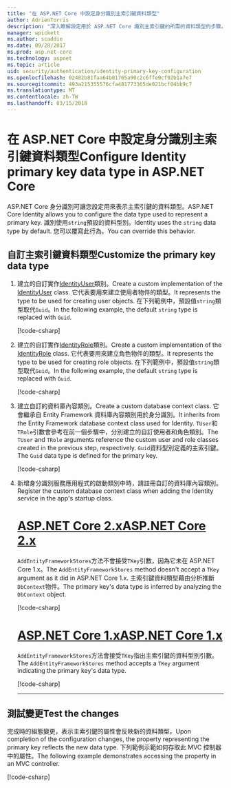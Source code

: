 ```yaml
---
title: "在 ASP.NET Core 中設定身分識別主索引鍵資料類型"
author: AdrienTorris
description: "深入瞭解設定用於 ASP.NET Core 識別主索引鍵的所需的資料類型的步驟。"
manager: wpickett
ms.author: scaddie
ms.date: 09/28/2017
ms.prod: asp.net-core
ms.technology: aspnet
ms.topic: article
uid: security/authentication/identity-primary-key-configuration
ms.openlocfilehash: 02482b81faa64b01765a90c2c6ffe9cf92b1a7e7
ms.sourcegitcommit: 493a215355576cfa481773365de021bcf04bb9c7
ms.translationtype: MT
ms.contentlocale: zh-TW
ms.lasthandoff: 03/15/2018
---
```

# <a name="configure-identity-primary-key-data-type-in-aspnet-core"></a><span data-ttu-id="6910d-103">在 ASP.NET Core 中設定身分識別主索引鍵資料類型</span><span class="sxs-lookup"><span data-stu-id="6910d-103">Configure Identity primary key data type in ASP.NET Core</span></span>

<span data-ttu-id="6910d-104">ASP.NET Core 身分識別可讓您設定用來表示主索引鍵的資料類型。</span><span class="sxs-lookup"><span data-stu-id="6910d-104">ASP.NET Core Identity allows you to configure the data type used to represent a primary key.</span></span> <span data-ttu-id="6910d-105">識別使用`string`預設的資料型別。</span><span class="sxs-lookup"><span data-stu-id="6910d-105">Identity uses the `string` data type by default.</span></span> <span data-ttu-id="6910d-106">您可以覆寫此行為。</span><span class="sxs-lookup"><span data-stu-id="6910d-106">You can override this behavior.</span></span>

## <a name="customize-the-primary-key-data-type"></a><span data-ttu-id="6910d-107">自訂主索引鍵資料類型</span><span class="sxs-lookup"><span data-stu-id="6910d-107">Customize the primary key data type</span></span>

1. <span data-ttu-id="6910d-108">建立的自訂實作[IdentityUser](https://docs.microsoft.com/aspnet/core/api/microsoft.aspnetcore.identity.entityframeworkcore.identityuser-1)類別。</span><span class="sxs-lookup"><span data-stu-id="6910d-108">Create a custom implementation of the [IdentityUser](https://docs.microsoft.com/aspnet/core/api/microsoft.aspnetcore.identity.entityframeworkcore.identityuser-1) class.</span></span> <span data-ttu-id="6910d-109">它代表要用來建立使用者物件的類型。</span><span class="sxs-lookup"><span data-stu-id="6910d-109">It represents the type to be used for creating user objects.</span></span> <span data-ttu-id="6910d-110">在下列範例中，預設值`string`類型取代`Guid`。</span><span class="sxs-lookup"><span data-stu-id="6910d-110">In the following example, the default `string` type is replaced with `Guid`.</span></span>

    [!code-csharp[](identity/sample/src/ASPNET-IdentityDemo-PrimaryKeysConfig/Models/ApplicationUser.cs?highlight=4&range=7-13)]

1. <span data-ttu-id="6910d-111">建立的自訂實作[IdentityRole](https://docs.microsoft.com/aspnet/core/api/microsoft.aspnetcore.identity.entityframeworkcore.identityrole-1)類別。</span><span class="sxs-lookup"><span data-stu-id="6910d-111">Create a custom implementation of the [IdentityRole](https://docs.microsoft.com/aspnet/core/api/microsoft.aspnetcore.identity.entityframeworkcore.identityrole-1) class.</span></span> <span data-ttu-id="6910d-112">它代表要用來建立角色物件的類型。</span><span class="sxs-lookup"><span data-stu-id="6910d-112">It represents the type to be used for creating role objects.</span></span> <span data-ttu-id="6910d-113">在下列範例中，預設值`string`類型取代`Guid`。</span><span class="sxs-lookup"><span data-stu-id="6910d-113">In the following example, the default `string` type is replaced with `Guid`.</span></span>
    
    [!code-csharp[](identity/sample/src/ASPNET-IdentityDemo-PrimaryKeysConfig/Models/ApplicationRole.cs?highlight=3&range=7-12)]
    
1. <span data-ttu-id="6910d-114">建立自訂的資料庫內容類別。</span><span class="sxs-lookup"><span data-stu-id="6910d-114">Create a custom database context class.</span></span> <span data-ttu-id="6910d-115">它會繼承自 Entity Framework 資料庫內容類別用於身分識別。</span><span class="sxs-lookup"><span data-stu-id="6910d-115">It inherits from the Entity Framework database context class used for Identity.</span></span> <span data-ttu-id="6910d-116">`TUser`和`TRole`引數會參考在前一個步驟中，分別建立的自訂使用者和角色類別。</span><span class="sxs-lookup"><span data-stu-id="6910d-116">The `TUser` and `TRole` arguments reference the custom user and role classes created in the previous step, respectively.</span></span> <span data-ttu-id="6910d-117">`Guid`資料型別定義的主索引鍵。</span><span class="sxs-lookup"><span data-stu-id="6910d-117">The `Guid` data type is defined for the primary key.</span></span>

    [!code-csharp[](identity/sample/src/ASPNET-IdentityDemo-PrimaryKeysConfig/Data/ApplicationDbContext.cs?highlight=3&range=9-26)]
    
1. <span data-ttu-id="6910d-118">新增身分識別服務應用程式的啟動類別中時，請註冊自訂的資料庫內容類別。</span><span class="sxs-lookup"><span data-stu-id="6910d-118">Register the custom database context class when adding the Identity service in the app's startup class.</span></span>

    # <a name="aspnet-core-2xtabaspnetcore2x"></a>[<span data-ttu-id="6910d-119">ASP.NET Core 2.x</span><span class="sxs-lookup"><span data-stu-id="6910d-119">ASP.NET Core 2.x</span></span>](#tab/aspnetcore2x)
    
    <span data-ttu-id="6910d-120">`AddEntityFrameworkStores`方法不會接受`TKey`引數，因為它未在 ASP.NET Core 1.x。</span><span class="sxs-lookup"><span data-stu-id="6910d-120">The `AddEntityFrameworkStores` method doesn't accept a `TKey` argument as it did in ASP.NET Core 1.x.</span></span> <span data-ttu-id="6910d-121">主索引鍵資料類型藉由分析推斷`DbContext`物件。</span><span class="sxs-lookup"><span data-stu-id="6910d-121">The primary key's data type is inferred by analyzing the `DbContext` object.</span></span>
    
    [!code-csharp[](identity/sample/src/ASPNETv2-IdentityDemo-PrimaryKeysConfig/Startup.cs?highlight=6-8&range=25-37)]
    
    # <a name="aspnet-core-1xtabaspnetcore1x"></a>[<span data-ttu-id="6910d-122">ASP.NET Core 1.x</span><span class="sxs-lookup"><span data-stu-id="6910d-122">ASP.NET Core 1.x</span></span>](#tab/aspnetcore1x)
    
    <span data-ttu-id="6910d-123">`AddEntityFrameworkStores`方法會接受`TKey`指出主索引鍵的資料型別引數。</span><span class="sxs-lookup"><span data-stu-id="6910d-123">The `AddEntityFrameworkStores` method accepts a `TKey` argument indicating the primary key's data type.</span></span>
    
    [!code-csharp[](identity/sample/src/ASPNET-IdentityDemo-PrimaryKeysConfig/Startup.cs?highlight=9-11&range=39-55)]
    
    ---

## <a name="test-the-changes"></a><span data-ttu-id="6910d-124">測試變更</span><span class="sxs-lookup"><span data-stu-id="6910d-124">Test the changes</span></span>

<span data-ttu-id="6910d-125">完成時的組態變更，表示主索引鍵的屬性會反映新的資料類型。</span><span class="sxs-lookup"><span data-stu-id="6910d-125">Upon completion of the configuration changes, the property representing the primary key reflects the new data type.</span></span> <span data-ttu-id="6910d-126">下列範例示範如何存取此 MVC 控制器中的屬性。</span><span class="sxs-lookup"><span data-stu-id="6910d-126">The following example demonstrates accessing the property in an MVC controller.</span></span>

[!code-csharp[](identity/sample/src/ASPNET-IdentityDemo-PrimaryKeysConfig/Controllers/AccountController.cs?name=snippet_GetCurrentUserId&highlight=6)]
